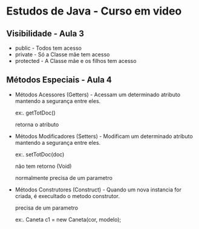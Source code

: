 # Estudos de Java - Curso em video

## Visibilidade - Aula 3

- public - Todos tem acesso
- private - Só a Classe mãe tem acesso
- protected - A Classe mãe e os filhos tem acesso

## Métodos Especiais - Aula 4

- Métodos Acessores (Getters) - Acessam um determinado atributo mantendo a segurança entre eles.

  ex:. getTotDoc()

  retorna o atributo

- Métodos Modificadores (Setters) - Modificam um determinado atributo mantendo a segurança entre eles.

  ex:. setTotDoc(doc)

  não tem retorno (Void)

  normalmente precisa de um parametro

- Métodos Construtores (Construct) - Quando um nova instancia for criada, é execultado o metodo construtor.

  precisa de um parametro

  ex:. Caneta c1 = new Caneta(cor, modelo);
